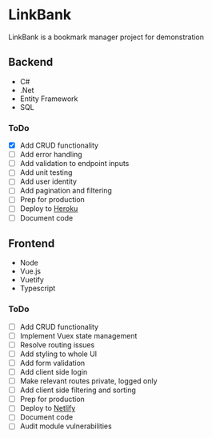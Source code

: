 # LinkBank
LinkBank is a bookmark manager project for demonstration

## Backend
- C#
- .Net
- Entity Framework
- SQL

### ToDo
- [x] Add CRUD functionality
- [ ] Add error handling
- [ ] Add validation to endpoint inputs
- [ ] Add unit testing
- [ ] Add user identity
- [ ] Add pagination and filtering
- [ ] Prep for production
- [ ] Deploy to [Heroku](https://www.heroku.com/)
- [ ] Document code

## Frontend
- Node
- Vue.js
- Vuetify
- Typescript

### ToDo
- [ ] Add CRUD functionality
- [ ] Implement Vuex state management
- [ ] Resolve routing issues
- [ ] Add styling to whole UI
- [ ] Add form validation
- [ ] Add client side login
- [ ] Make relevant routes private, logged only
- [ ] Add client side filtering and sorting
- [ ] Prep for production
- [ ] Deploy to [Netlify](https://www.netlify.com/)
- [ ] Document code
- [ ] Audit module vulnerabilities
